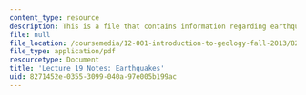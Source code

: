 ```yaml
---
content_type: resource
description: This is a file that contains information regarding earthquakes.
file: null
file_location: /coursemedia/12-001-introduction-to-geology-fall-2013/8271452e03553099040a97e005b199ac_MIT12_001F13_Lec19Notes.pdf
file_type: application/pdf
resourcetype: Document
title: 'Lecture 19 Notes: Earthquakes'
uid: 8271452e-0355-3099-040a-97e005b199ac
---
```

